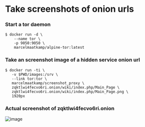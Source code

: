# Take screenshots of onion urls
### Start a tor daemon
```
$ docker run -d \
    --name tor \
    -p 9050:9050 \
    marcelmaatkamp/alpine-tor:latest
```
### Take an screenshot image of a hidden service onion url
```
$ docker run -ti \
   -v $PWD/images:/srv \
   --link tor:tor \
   marcelmaatkamp/screenshot_proxy \
   zqktlwi4fecvo6ri.onion/wiki/index.php/Main_Page \
   zqktlwi4fecvo6ri.onion/wiki/index.php/Main_Page.png \
   1920px
```
### Actual screenshot of zqktlwi4fecvo6ri.onion
![image](https://raw.githubusercontent.com/marcelmaatkamp/docker-applications/master/web/screenshot/ubermuda_screenshot/images/zqktlwi4fecvo6ri.onion/wiki/index.php/Main_Page.png)
